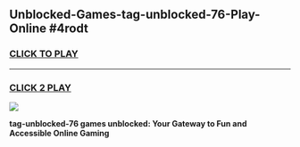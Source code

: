 
## Unblocked-Games-tag-unblocked-76-Play-Online #4rodt
<h3>
<a href="https://news.freeplayer.one?title=tag-unblocked-76&ref=3">CLICK TO PLAY</a></h3>
<hr>

<h3>
<a href="https://news.freeplayer.one?title=tag-unblocked-76&ref=3">CLICK 2 PLAY</a>
  
</h3>

<a href="https://news.freeplayer.one?title=tag-unblocked-76&ref=3"><img src="https://clearcache.store/games.png"></a>


**tag-unblocked-76 games unblocked: Your Gateway to Fun and Accessible Online Gaming**
